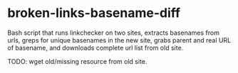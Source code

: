 # broken-links-basename-diff

Bash script that runs linkchecker on two sites, extracts basenames from urls, greps for unique basenames in the new site, grabs parent and real URL of basename, and downloads complete url list from old site.


TODO: wget old/missing resource from old site.
